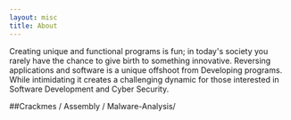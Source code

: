 ```yaml
---
layout: misc
title: About
---
```


Creating unique and functional programs is fun; in today's society you rarely have the chance to give birth to something innovative.  Reversing applications and software is a unique offshoot from Developing programs.  While intimidating it creates a challenging dynamic for those interested in Software Development and Cyber Security.

##Crackmes / Assembly /  Malware-Analysis/
